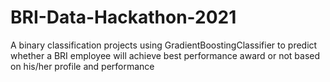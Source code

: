 # BRI-Data-Hackathon-2021
A binary classification projects using GradientBoostingClassifier to predict whether a BRI employee will achieve best performance award or not based on his/her profile and performance

